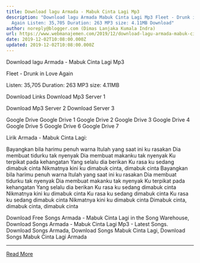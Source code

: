 ```yaml
---
title: Download lagu Armada - Mabuk Cinta Lagi Mp3
description: "Download lagu Armada Mabuk Cinta Lagi Mp3 Fleet - Drunk in Love
  Again Listen: 35,705 Duration: 263 MP3 size: 4.11MB Download"
author: noreply@blogger.com (Dimas Lanjaka Kumala Indra)
url: https://www.webmanajemen.com/2019/12/download-lagu-armada-mabuk-cinta-lagi.html
date: 2019-12-02T10:08:00.000Z
updated: 2019-12-02T10:08:00.000Z
---
```


Download lagu Armada - Mabuk Cinta Lagi Mp3

  Fleet - Drunk in Love Again 

  Listen: 35,705 
  Duration: 263 
  MP3 size: 4.11MB 

  Download Links 
  Download Mp3 Server 1 

  Download Mp3 Server 2 
  Download Server 3 


  Google Drive   Google Drive 1 
  Google Drive 2 
  Google Drive 3 
  Google Drive 4 
  Google Drive 5 
  Google Drive 6 
  Google Drive 7 


                             
Lirik Armada - Mabuk Cinta Lagi:
                             
 Bayangkan bila harimu penuh warna 
 Itulah yang saat ini ku rasakan 
 Dia membuat tidurku tak nyenyak 
 Dia membuat makanku tak nyenyak 
 Ku terpikat pada kehangatan 
 Yang selalu dia berikan 
 Ku rasa ku sedang dimabuk cinta 
 Nikmatnya kini ku dimabuk cinta, dimabuk cinta 
 Bayangkan bila harimu penuh warna 
 Itulah yang saat ini ku rasakan 
 Dia membuat tidurku tak nyenyak 
 Dia membuat makanku tak nyenyak 
 Ku terpikat pada kehangatan 
 Yang selalu dia berikan 
 Ku rasa ku sedang dimabuk cinta 
 Nikmatnya kini ku dimabuk cinta 
 Ku rasa ku sedang dimabuk cinta 
 Ku rasa ku sedang dimabuk cinta 
 Nikmatnya kini ku dimabuk cinta 
 Dimabuk cinta, dimabuk cinta, dimabuk cinta 
                         
  Download Free Songs Armada - Mabuk Cinta Lagi in the Song Warehouse, Download Songs Armada - Mabuk Cinta Lagi Mp3 - Latest Songs.  Download Songs Armada, Download Songs Mabuk Cinta Lagi, Download Songs Mabuk Cinta Lagi Armada<hr/> <a href="https://www.webmanajemen.com/2019/12/download-lagu-armada-mabuk-cinta-lagi.html" rel="follow" class="button" id="read-more">Read More</a>